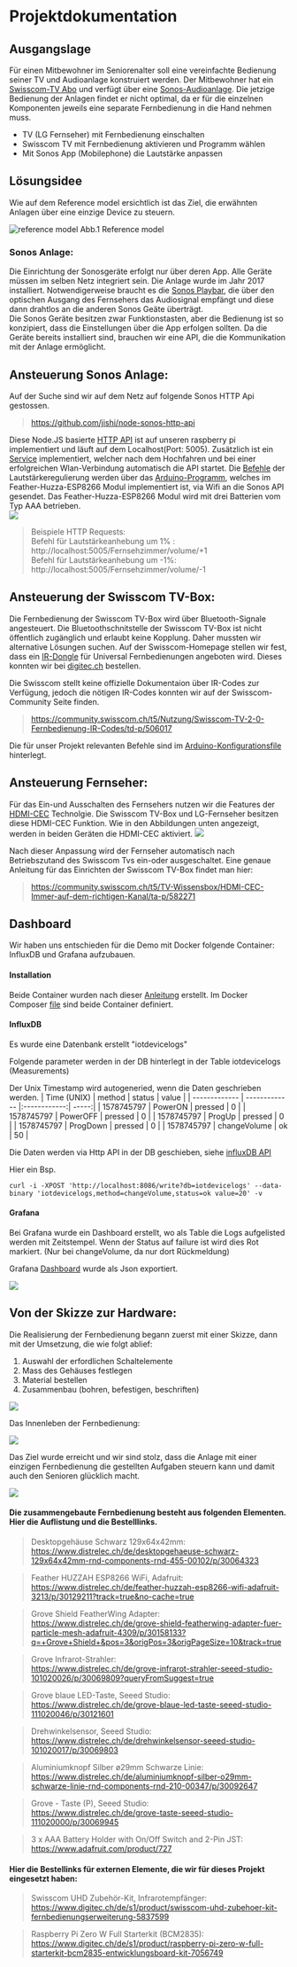 # Projektdokumentation

## Ausgangslage
Für einen Mitbewohner im Seniorenalter soll eine vereinfachte Bedienung seiner TV und Audioanlage konstruiert werden. Der Mitbewohner hat ein [Swisscom-TV Abo](https://www.swisscom.ch/de/privatkunden/abos-tarife/inone-home/digital-tv.html) und verfügt über eine [Sonos-Audioanlage](https://www.sonos.com/en-us/home). 
Die jetzige Bedienung der Anlagen findet er nicht optimal, da er für die einzelnen Komponenten jeweils eine separate Fernbedienung in die Hand nehmen muss.
-	TV (LG Fernseher) mit Fernbedienung einschalten
-	Swisscom TV mit Fernbedienung aktivieren und Programm wählen
-	Mit Sonos App (Mobilephone) die Lautstärke anpassen

## Lösungsidee 

Wie auf dem Reference model ersichtlich ist das Ziel, die erwähnten Anlagen über eine einzige Device zu steuern. 

![reference model](/04-Bilder/referencemodel.jpg)
Abb.1 Reference model

### Sonos Anlage:

Die Einrichtung der Sonosgeräte erfolgt nur über deren App. Alle Geräte müssen im selben Netz integriert sein. Die Anlage wurde im Jahr 2017 installiert. Notwendigerweise braucht es die [Sonos Playbar](https://www.sonos.com/de-de/shop/playbar.html), die über den optischen Ausgang des Fernsehers das Audiosignal empfängt und diese dann drahtlos an die anderen Sonos Geäte überträgt. <br>
Die Sonos Geräte besitzen zwar Funktionstasten, aber die Bedienung ist so konzipiert, dass die Einstellungen über die App erfolgen sollten. Da die Geräte bereits installiert sind, brauchen wir eine API, die die Kommunikation mit der Anlage ermöglicht.

## Ansteuerung Sonos Anlage:

Auf der Suche sind wir auf dem Netz auf folgende Sonos HTTP Api gestossen.   
>https://github.com/jishi/node-sonos-http-api

Diese Node.JS basierte [HTTP API](/03-Raspberrypi/sonosapi) ist auf unseren raspberry pi implementiert und läuft auf dem Localhost(Port: 5005). Zusätzlich ist ein [Service](/03-Raspberrypi/sonosapi-autostart.service) implementiert, welcher nach dem Hochfahren und bei einer erfolgreichen Wlan-Verbindung automatisch die API startet. Die [Befehle](/02-Arduino/ESP8266_remote_Client/config.h) der Lautstärkeregulierung werden über das [Arduino-Programm](/02-Arduino/ESP8266_remote_Client/ESP8266_remote_Client.ino), welches im Feather-Huzza-ESP8266 Modul implementiert ist, via Wifi an die Sonos API gesendet. Das Feather-Huzza-ESP8266 Modul wird mit drei Batterien vom Typ AAA betrieben. <br>
![](/04-Bilder/Sonos_API.png)<br>

>Beispiele HTTP Requests:<br>
>Befehl für Lautstärkeanhebung um 1% :
> http://localhost:5005/Fernsehzimmer/volume/+1 <br>
> Befehl für Lautstärkeanhebung um -1%:
> http://localhost:5005/Fernsehzimmer/volume/-1 




## Ansteuerung der Swisscom TV-Box:

Die Fernbedienung der Swisscom TV-Box wird über Bluetooth-Signale angesteuert. Die Bluetoothschnitstelle der Swisscom TV-Box ist nicht öffentlich zugänglich und erlaubt keine Kopplung. Daher mussten wir alternative Lösungen suchen. Auf der Swisscom-Homepage stellen wir fest, dass ein [IR-Dongle](https://www.swisscom.ch/de/privatkunden/produkte/smartphones/details.html/uhd-accessories-kit-10240233?payOption=ONE_TIME&useCase=HARDWAREONLY#tab%5Bselected%5D=0) für Universal Fernbedienungen angeboten wird. Dieses konnten wir bei [digitec.ch](https://www.digitec.ch/de/s1/product/swisscom-uhd-zubehoer-kit-fernbedienungserweiterung-5837599) bestellen. 

Die Swisscom stellt keine offizielle Dokumentaion über IR-Codes zur Verfügung, jedoch die nötigen IR-Codes konnten wir auf der Swisscom-Community Seite finden. 

>https://community.swisscom.ch/t5/Nutzung/Swisscom-TV-2-0-Fernbedienung-IR-Codes/td-p/506017

Die für unser Projekt relevanten Befehle sind im [Arduino-Konfigurationsfile](/02-Arduino/ESP8266_remote_Client/config.h) hinterlegt.

## Ansteuerung Fernseher:

Für das Ein-und Ausschalten des Fernsehers nutzen wir die Features der [HDMI-CEC](https://www.lifewire.com/hdmi-cec-4158343) Technolgie. Die Swisscom TV-Box und LG-Fernseher besitzen diese HDMI-CEC Funktion. Wie in den Abbildungen unten angezeigt, werden in beiden Geräten die HDMI-CEC aktiviert.
![](/04-Bilder/HDMI-CEC_LG-TV.png)

Nach dieser Anpassung wird der Fernseher automatisch nach Betriebszutand des Swisscom Tvs ein-oder ausgeschaltet. Eine genaue Anleitung für das Einrichten der Swisscom TV-Box findet man hier:
>https://community.swisscom.ch/t5/TV-Wissensbox/HDMI-CEC-Immer-auf-dem-richtigen-Kanal/ta-p/582271


## Dashboard
Wir haben uns entschieden für die Demo mit Docker folgende Container:
InfluxDB und Grafana aufzubauen.

#### Installation

Beide Container wurden nach dieser [Anleitung](https://towardsdatascience.com/get-system-metrics-for-5-min-with-docker-telegraf-influxdb-and-grafana-97cfd957f0ac) erstellt.
Im Docker Composer [file](/06-dashboard/docker-compose.yml) sind beide Container definiert.


#### InfluxDB
Es wurde eine Datenbank erstellt "iotdevicelogs"

Folgende parameter werden in der DB hinterlegt in der Table 
iotdevicelogs (Measurements)

Der Unix Timestamp wird autogeneried, wenn die Daten geschrieben werden.
| Time (UNIX)   | method        | status       | value |
| ------------- | ------------- |:------------:| -----:|
| 1578745797    | PowerON       | pressed      |    0  |
| 1578745797    | PowerOFF      | pressed      |    0  |
| 1578745797    | ProgUp        | pressed      |    0  |
| 1578745797    | ProgDown      | pressed      |    0  |
| 1578745797    | changeVolume  | ok           |    50 |

Die Daten werden via Http API in der DB geschieben, siehe [influxDB API](https://docs.influxdata.com/influxdb/v1.7/guides/writing_data/)

Hier ein Bsp.

    curl -i -XPOST 'http://localhost:8086/write?db=iotdevicelogs' --data-binary 'iotdevicelogs,method=changeVolume,status=ok value=20' -v

#### Grafana
Bei Grafana wurde ein Dashboard erstellt, wo als Table die Logs aufgelisted werden mit Zeitstempel.
Wenn der Status auf failure ist wird dies Rot markiert. (Nur bei changeVolume, da nur dort Rückmeldung)

Grafana [Dashboard]() wurde als Json exportiert.

![](/04-Bilder/grafanapanel.png)

## Von der Skizze zur Hardware:
Die Realisierung der Fernbedienung begann zuerst mit einer Skizze, dann mit der Umsetzung, die wie folgt ablief:
1. Auswahl der erfordlichen Schaltelemente
2. Mass des Gehäuses festlegen
3. Material bestellen
4. Zusammenbau (bohren, befestigen, beschriften)

![](/04-Bilder/Workprogress.jpg)

Das Innenleben der Fernbedienung:

![](/04-Bilder/Fernbedienung_innen.png)


Das Ziel wurde erreicht und wir sind stolz, dass die Anlage mit einer einzigen Fernbedienung die gestellten Aufgaben steuern kann und damit auch den Senioren glücklich macht. 

![](/04-Bilder/Endproduct.jpg)

#### Die zusammengebaute Fernbedienung besteht aus folgenden Elementen. Hier die Auflistung und die Bestelllinks.

>Desktopgehäuse Schwarz 129x64x42mm:<br>
https://www.distrelec.ch/de/desktopgehaeuse-schwarz-129x64x42mm-rnd-components-rnd-455-00102/p/30064323

>Feather HUZZAH ESP8266 WiFi, Adafruit:<br>
https://www.distrelec.ch/de/feather-huzzah-esp8266-wifi-adafruit-3213/p/30129211?track=true&no-cache=true

>Grove Shield FeatherWing Adapter:<br>
https://www.distrelec.ch/de/grove-shield-featherwing-adapter-fuer-particle-mesh-adafruit-4309/p/30158133?q=+Grove+Shield+&pos=3&origPos=3&origPageSize=10&track=true

>Grove Infrarot-Strahler:<br>
https://www.distrelec.ch/de/grove-infrarot-strahler-seeed-studio-101020026/p/30069809?queryFromSuggest=true

>Grove blaue LED-Taste, Seeed Studio:<br>
https://www.distrelec.ch/de/grove-blaue-led-taste-seeed-studio-111020046/p/30121601

>Drehwinkelsensor, Seeed Studio:<br>
https://www.distrelec.ch/de/drehwinkelsensor-seeed-studio-101020017/p/30069803

>Aluminiumknopf Silber ø29mm Schwarze Linie:<br>
https://www.distrelec.ch/de/aluminiumknopf-silber-o29mm-schwarze-linie-rnd-components-rnd-210-00347/p/30092647

>Grove - Taste (P), Seeed Studio:<br>
https://www.distrelec.ch/de/grove-taste-seeed-studio-111020000/p/30069945

>3 x AAA Battery Holder with On/Off Switch and 2-Pin JST:<br>
https://www.adafruit.com/product/727

#### Hier die Bestellinks für externen Elemente, die wir für dieses Projekt eingesetzt haben:

>Swisscom UHD Zubehör-Kit, Infrarotempfänger:<br>
https://www.digitec.ch/de/s1/product/swisscom-uhd-zubehoer-kit-fernbedienungserweiterung-5837599

>Raspberry Pi Zero W Full Starterkit (BCM2835):<br>
https://www.digitec.ch/de/s1/product/raspberry-pi-zero-w-full-starterkit-bcm2835-entwicklungsboard-kit-7056749
